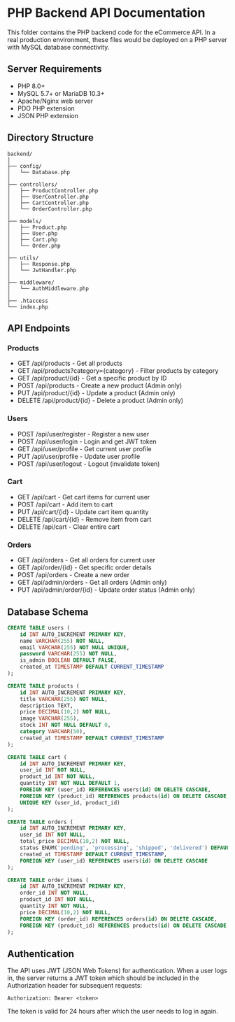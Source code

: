 # PHP Backend API Documentation

This folder contains the PHP backend code for the eCommerce API. In a real production environment, these files would be deployed on a PHP server with MySQL database connectivity.

## Server Requirements

- PHP 8.0+
- MySQL 5.7+ or MariaDB 10.3+
- Apache/Nginx web server
- PDO PHP extension
- JSON PHP extension

## Directory Structure

```
backend/
│
├── config/
│   └── Database.php
│
├── controllers/
│   ├── ProductController.php
│   ├── UserController.php
│   ├── CartController.php
│   └── OrderController.php
│
├── models/
│   ├── Product.php
│   ├── User.php
│   ├── Cart.php
│   └── Order.php
│
├── utils/
│   ├── Response.php
│   └── JwtHandler.php
│
├── middleware/
│   └── AuthMiddleware.php
│
├── .htaccess
└── index.php
```

## API Endpoints

### Products
- GET /api/products - Get all products
- GET /api/products?category={category} - Filter products by category
- GET /api/product/{id} - Get a specific product by ID
- POST /api/products - Create a new product (Admin only)
- PUT /api/product/{id} - Update a product (Admin only)
- DELETE /api/product/{id} - Delete a product (Admin only)

### Users
- POST /api/user/register - Register a new user
- POST /api/user/login - Login and get JWT token
- GET /api/user/profile - Get current user profile
- PUT /api/user/profile - Update user profile
- POST /api/user/logout - Logout (invalidate token)

### Cart
- GET /api/cart - Get cart items for current user
- POST /api/cart - Add item to cart
- PUT /api/cart/{id} - Update cart item quantity
- DELETE /api/cart/{id} - Remove item from cart
- DELETE /api/cart - Clear entire cart

### Orders
- GET /api/orders - Get all orders for current user
- GET /api/order/{id} - Get specific order details
- POST /api/orders - Create a new order
- GET /api/admin/orders - Get all orders (Admin only)
- PUT /api/admin/order/{id} - Update order status (Admin only)

## Database Schema

```sql
CREATE TABLE users (
    id INT AUTO_INCREMENT PRIMARY KEY,
    name VARCHAR(255) NOT NULL,
    email VARCHAR(255) NOT NULL UNIQUE,
    password VARCHAR(255) NOT NULL,
    is_admin BOOLEAN DEFAULT FALSE,
    created_at TIMESTAMP DEFAULT CURRENT_TIMESTAMP
);

CREATE TABLE products (
    id INT AUTO_INCREMENT PRIMARY KEY,
    title VARCHAR(255) NOT NULL,
    description TEXT,
    price DECIMAL(10,2) NOT NULL,
    image VARCHAR(255),
    stock INT NOT NULL DEFAULT 0,
    category VARCHAR(50),
    created_at TIMESTAMP DEFAULT CURRENT_TIMESTAMP
);

CREATE TABLE cart (
    id INT AUTO_INCREMENT PRIMARY KEY,
    user_id INT NOT NULL,
    product_id INT NOT NULL,
    quantity INT NOT NULL DEFAULT 1,
    FOREIGN KEY (user_id) REFERENCES users(id) ON DELETE CASCADE,
    FOREIGN KEY (product_id) REFERENCES products(id) ON DELETE CASCADE,
    UNIQUE KEY (user_id, product_id)
);

CREATE TABLE orders (
    id INT AUTO_INCREMENT PRIMARY KEY,
    user_id INT NOT NULL,
    total_price DECIMAL(10,2) NOT NULL,
    status ENUM('pending', 'processing', 'shipped', 'delivered') DEFAULT 'pending',
    created_at TIMESTAMP DEFAULT CURRENT_TIMESTAMP,
    FOREIGN KEY (user_id) REFERENCES users(id) ON DELETE CASCADE
);

CREATE TABLE order_items (
    id INT AUTO_INCREMENT PRIMARY KEY,
    order_id INT NOT NULL,
    product_id INT NOT NULL,
    quantity INT NOT NULL,
    price DECIMAL(10,2) NOT NULL,
    FOREIGN KEY (order_id) REFERENCES orders(id) ON DELETE CASCADE,
    FOREIGN KEY (product_id) REFERENCES products(id) ON DELETE CASCADE
);
```

## Authentication

The API uses JWT (JSON Web Tokens) for authentication. When a user logs in, the server returns a JWT token which should be included in the Authorization header for subsequent requests:

```
Authorization: Bearer <token>
```

The token is valid for 24 hours after which the user needs to log in again.